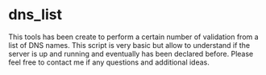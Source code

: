 # dns_list
This tools has been create to perform a certain number of validation from a list of DNS names. This script is very basic but allow to understand if the server is up and running and eventually has been declared before. Please feel free to contact me if any questions and additional ideas.
